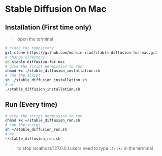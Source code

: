 # Stable Diffusion On Mac 

## Installation (First time only)
> open the terminal

```bash
# clone the repository
git clone https://github.com/mohsin-riad/stable-diffusion-for-mac.git
# Change directory
cd stable-diffusion-for-mac
# give the script permission to run
chmod +x ./stable_diffusion_installation.sh
# run the script
sh ./stable_diffusion_installation.sh
# or
./stable_diffusion_installation.sh
```

## Run (Every time)
```bash
# give the script permission to run
chmod +x ~/stable_diffusion_run.sh
# run the script
sh ~/stable_diffusion_run.sh
# or
~/stable_diffusion_run.sh
```

> to stop localhost/127.0.0.1 users need to type `ctrl+c` in the terminal